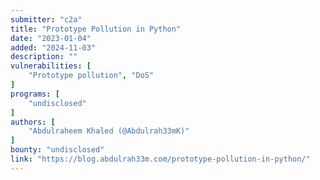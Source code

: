 ```yaml
---
submitter: "c2a"
title: "Prototype Pollution in Python"
date: "2023-01-04"
added: "2024-11-03"
description: ""
vulnerabilities: [
    "Prototype pollution", "DoS"
]
programs: [
    "undisclosed"
]
authors: [
    "Abdulraheem Khaled (@Abdulrah33mK)"
]
bounty: "undisclosed"
link: "https://blog.abdulrah33m.com/prototype-pollution-in-python/"
---
```




